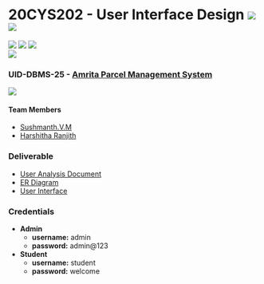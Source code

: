 # 20CYS202 - User Interface Design ![](https://img.shields.io/badge/-Completed-darkgreen) ![](https://img.shields.io/badge/-Evaluated-gold)
![](https://img.shields.io/badge/Batch-21CYS-lightgreen) ![](https://img.shields.io/badge/UG-blue) ![](https://img.shields.io/badge/Subject-UID-blue) <br/>
![](https://img.shields.io/badge/Category-BRIG-purple)

### UID-DBMS-25 - [Amrita Parcel Management System](https://sushmanthvm.github.io/20CYS202-UID/Mini-Project/)
![](https://img.shields.io/badge/Template-Partial-silver)

#### Team Members
- [Sushmanth.V.M]()
- [Harshitha Ranjith]()

### Deliverable 
- [User Analysis Document](UID-DBMS-25_UAD.pdf)
- [ER Diagram](UID-DBMS-25_ER_Diagram.png)
- [User Interface](UI/)

### Credentials
- **Admin**
  - **username:** admin
  - **password:** admin@123
- **Student**
  - **username:** student
  - **password:** welcome

